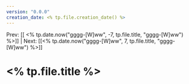 ```yaml
---
version: "0.0.0"
creation_date: <% tp.file.creation_date() %>
---
```


Prev: [[ <% tp.date.now("gggg-[W]ww", -7, tp.file.title, "gggg-[W]ww") %>]] | Next: [[<% tp.date.now("gggg-[W]ww", 7, tp.file.title, "gggg-[W]ww") %>]]

# <% tp.file.title %>

